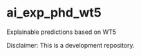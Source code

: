 # ai_exp_phd_wt5
Explainable predictions based on WT5

Disclaimer: This is a development repository.
